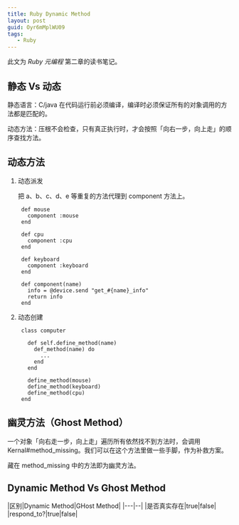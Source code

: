 ```yaml
---
title: Ruby Dynamic Method
layout: post
guid: Oyr6mMplWU09
tags:
   - Ruby 
---
```


此文为 *Ruby 元编程* 第二章的读书笔记。

## 静态 Vs 动态

静态语言：C/java 在代码运行前必须编译，编译时必须保证所有的对象调用的方法都是匹配的。

动态方法：压根不会检查，只有真正执行时，才会按照「向右一步，向上走」的顺序查找方法。

## 动态方法

1. 动态派发

    把 a、b、c、d、e 等重复的方法代理到 component 方法上。


        def mouse
          component :mouse
        end
        
        def cpu
          component :cpu
        end
        
        def keyboard
          component :keyboard
        end
        
        def component(name)
          info = @device.send "get_#{name}_info"
          return info
        end

     

2. 动态创建

        class computer
        
          def self.define_method(name)
            def_method(name) do
              ...
            end
          end
        
          define_method(mouse)
          define_method(keyboard)
          define_method(cpu)
        end


## 幽灵方法（Ghost Method）

一个对象「向右走一步，向上走」遍历所有依然找不到方法时，会调用 Kernal#method_missing。我们可以在这个方法里做一些手脚，作为补救方案。

藏在 method_missing 中的方法即为幽灵方法。

## Dynamic Method Vs Ghost Method

|区别|Dynamic Method|GHost Method|
|---|--|
|是否真实存在|true|false|
|respond_to?|true|false|

